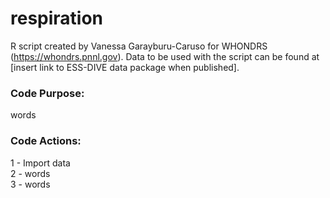 # respiration  
  
R script created by Vanessa Garayburu-Caruso for WHONDRS (https://whondrs.pnnl.gov).
Data to be used with the script can be found at [insert link to ESS-DIVE data package when published].
  
### Code Purpose:
words
  
### Code Actions:
1 - Import data  
2 - words  
3 - words  
